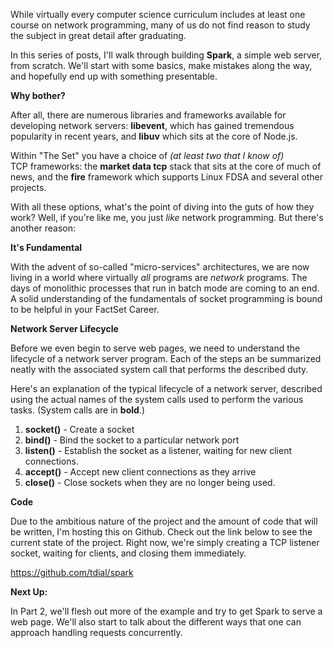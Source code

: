 While virtually every computer science curriculum includes at least one course on network programming, many of us do not find reason to study the subject in great detail after graduating. 

In this series of posts, I'll walk through building **Spark**, a simple web server, from scratch. We'll start with some basics, make mistakes along the way, and hopefully end up with something presentable.

**Why bother?**

After all, there are numerous libraries and frameworks available for developing network servers: **libevent**, which has gained tremendous popularity in recent years, and **libuv** which sits at the core of Node.js. 

Within "The Set" you have a choice of *(at least two that I know of)*   
TCP frameworks: the **market data tcp** stack that sits at the core of much of news, and the **fire** framework which supports Linux FDSA and several other projects.

With all these options, what's the point of diving into the guts of how they work? Well, if you're like me, you just *like* network programming. But there's another reason:

**It's Fundamental**

With the advent of so-called "micro-services" architectures, we are now living in a world where virtually *all* programs are *network* programs. The days of monolithic processes that run in batch mode are coming to an end. A solid understanding of the fundamentals of socket programming is bound to be helpful in your FactSet Career.

**Network Server Lifecycle**

Before we even begin to serve web pages, we need to understand the lifecycle of a network server program.  Each of the steps an be summarized neatly with the associated system call that performs the described duty. 

Here's an explanation of the typical lifecycle of a network server, described using the actual names of the system calls used to perform the various tasks. (System calls are in **bold**.)

1. **socket()** - Create a socket
2. **bind()** - Bind the socket to a particular network port
3. **listen()** - Establish the socket as a listener, waiting for new client connections.
4. **accept()** - Accept new client connections as they arrive
5. **close()** - Close sockets when they are no longer being used.

**Code**

Due to the ambitious nature of the project and the amount of code that will be written, I'm hosting this on Github. Check out the link below to see the current state of the project.  Right now, we're simply creating a TCP listener socket, waiting for clients, and closing them immediately.  

https://github.com/tdial/spark

**Next Up:**

In Part 2, we'll flesh out more of the example and try to get Spark to serve a web page. We'll also start to talk about the different ways that one can approach handling requests concurrently.
